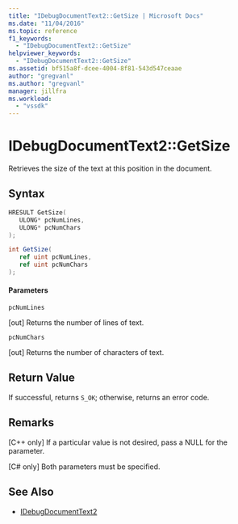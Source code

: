 ```yaml
---
title: "IDebugDocumentText2::GetSize | Microsoft Docs"
ms.date: "11/04/2016"
ms.topic: reference
f1_keywords:
  - "IDebugDocumentText2::GetSize"
helpviewer_keywords:
  - "IDebugDocumentText2::GetSize"
ms.assetid: bf515a8f-dcee-4004-8f81-543d547ceaae
author: "gregvanl"
ms.author: "gregvanl"
manager: jillfra
ms.workload:
  - "vssdk"
---
```

# IDebugDocumentText2::GetSize
Retrieves the size of the text at this position in the document.

## Syntax

```cpp
HRESULT GetSize( 
   ULONG* pcNumLines,
   ULONG* pcNumChars
);
```

```csharp
int GetSize( 
   ref uint pcNumLines,
   ref uint pcNumChars
);
```

#### Parameters
 `pcNumLines`

 [out] Returns the number of lines of text.

 `pcNumChars`

 [out] Returns the number of characters of text.

## Return Value
 If successful, returns `S_OK`; otherwise, returns an error code.

## Remarks

 [C++ only] If a particular value is not desired, pass a NULL for the parameter.


 [C# only] Both parameters must be specified.

## See Also
- [IDebugDocumentText2](../../../extensibility/debugger/reference/idebugdocumenttext2.md)